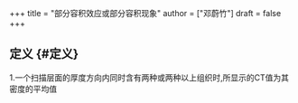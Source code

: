 +++
title = "部分容积效应或部分容积现象"
author = ["邓蔚竹"]
draft = false
+++

## 定义 {#定义}

1.一个扫描层面的厚度方向内同时含有两种或两种以上组织时,所显示的CT值为其密度的平均值